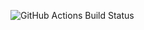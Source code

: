 ![GitHub Actions Build Status](https://github.com/Laerke-Nicole/MongoDBApi/actions/workflows/github/workflows/main.yaml/badge.svg)